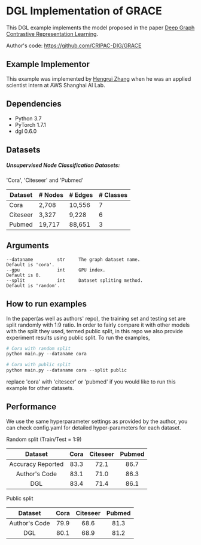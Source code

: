# DGL Implementation of GRACE
This DGL example implements the model proposed in the paper [Deep Graph Contrastive Representation Learning](https://arxiv.org/abs/2006.04131).

Author's code: https://github.com/CRIPAC-DIG/GRACE

## Example Implementor

This example was implemented by [Hengrui Zhang](https://github.com/hengruizhang98) when he was an applied scientist intern at AWS Shanghai AI Lab.

## Dependencies

- Python 3.7
- PyTorch 1.7.1
- dgl 0.6.0

## Datasets

##### Unsupervised Node Classification Datasets:

'Cora', 'Citeseer' and 'Pubmed'

| Dataset  | # Nodes | # Edges | # Classes |
| -------- | ------- | ------- | --------- |
| Cora     | 2,708   | 10,556  | 7         |
| Citeseer | 3,327   | 9,228   | 6         |
| Pubmed   | 19,717  | 88,651  | 3         |


## Arguments

```
--dataname         str     The graph dataset name.                Default is 'cora'.
--gpu              int     GPU index.                             Default is 0.
--split            int     Dataset spliting method.               Default is 'random'.
```

## How to run examples

In the paper(as well as authors' repo), the training set and testing set are split randomly with 1:9 ratio. In order to fairly compare it with other models with the split they used, termed public split, in this repo we also provide experiment results using public split. To run the examples,

```python
# Cora with random split
python main.py --dataname cora

# Cora with public split
python main.py --dataname cora --split public
```

replace 'cora' with 'citeseer' or 'pubmed' if you would like to run this example for other datasets.

## 	Performance

We use the same hyperparameter settings as provided by the author, you can check config.yaml for detailed hyper-parameters for each dataset.

Random split (Train/Test = 1:9)

|      Dataset      | Cora | Citeseer | Pubmed |
| :---------------: | :--: | :------: | :----: |
| Accuracy Reported | 83.3 |   72.1   |  86.7  |
|   Author's Code   | 83.1 |   71.0   |  86.3  |
|        DGL        | 83.4 |   71.4   |  86.1  |

Public split

|    Dataset    | Cora | Citeseer | Pubmed |
| :-----------: | :--: | :------: | :----: |
| Author's Code | 79.9 |   68.6   |  81.3  |
|      DGL      | 80.1 |   68.9   |  81.2  |

